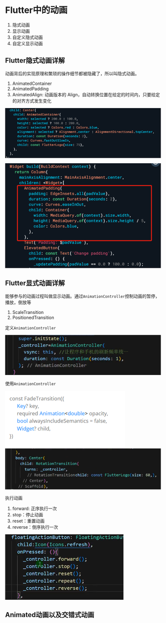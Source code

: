 
# Flutter中的动画

1. 隐式动画
2. 显示动画
3. 自定义隐式动画
4. 自定义显示动画


## Flutter隐式动画详解

动画背后的实现原理和繁琐的操作细节都被隐藏了，所以叫隐式动画。

1. AnimatedContainer 
2. AnimatedPadding
3. AnimatedAlign: 动画版本的 Align，自动转换位置在给定的时间内，只要给定的对齐方式发生变化

![alt text](image-18.png)

![alt text](image-19.png)

## Flutter显式动画详解

能够参与的动画过程叫做显示动画。通过`AnimationController`控制动画的暂停，播放，倒放等

1. ScaleTransition 
2. PositionedTransition 

定义`AnimationController`

![alt text](image-20.png)

使用`AnimationController`

![alt text](image-24.png)
![alt text](image-21.png)

执行动画

1. forward: 正序执行一次
2. stop：停止动画
3. reset：重置动画
4. reverse：倒序执行一次

![alt text](image-23.png)

## Animated动画以及交错式动画 